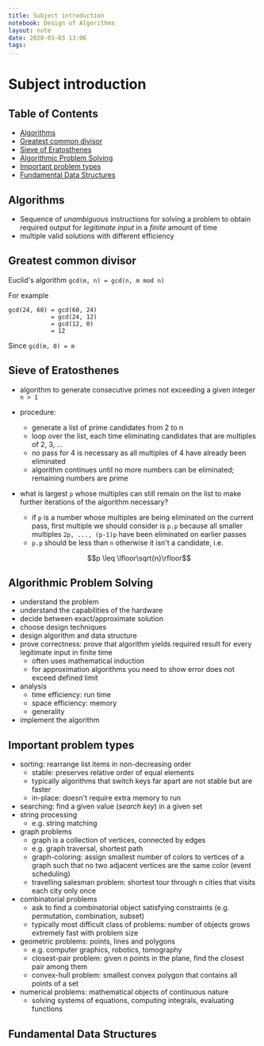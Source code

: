 ```yaml
---
title: Subject introduction
notebook: Design of Algorithms
layout: note
date: 2020-03-03 13:06
tags: 
...
```


# Subject introduction

[TOC]: #

## Table of Contents
- [Algorithms](#algorithms)
- [Greatest common divisor](#greatest-common-divisor)
- [Sieve of Eratosthenes](#sieve-of-eratosthenes)
- [Algorithmic Problem Solving](#algorithmic-problem-solving)
- [Important problem types](#important-problem-types)
- [Fundamental Data Structures](#fundamental-data-structures)


## Algorithms

- Sequence of *unambiguous* instructions for solving a problem to obtain required
output for *legitimate input* in a *finite* amount of time
- multiple valid solutions with different efficiency

## Greatest common divisor

Euclid's algorithm ```gcd(m, n) = gcd(n, m mod n)```

For example
```
gcd(24, 60) = gcd(60, 24)
            = gcd(24, 12)
            = gcd(12, 0)
            = 12
```
Since `gcd(m, 0) = m`

## Sieve of Eratosthenes

- algorithm to generate consecutive primes not exceeding a given integer `n > 1`
- procedure:
  - generate a list of prime candidates from 2 to n
  - loop over the list, each time eliminating candidates that are multiples of
    2, 3, ...
  - no pass for 4 is necessary as all multiples of 4 have already been eliminated
  - algorithm continues until no more numbers can be eliminated; remaining numbers
    are prime

- what is largest `p` whose multiples can still remain on the list to make further
  iterations of the algorithm necessary?
  - if `p` is a number whose multiples are being eliminated on the current pass,
    first multiple we should consider is `p.p` because all smaller multiples
    `2p, ..., (p-1)p` have been eliminated on earlier passes
  - `p.p` should be less than `n` otherwise it isn't a candidate, i.e.
  ```math
  p \leq \lfloor\sqrt{n}\rfloor
  ```

## Algorithmic Problem Solving

- understand the problem
- understand the capabilities of the hardware
- decide between exact/approximate solution
- choose design techniques
- design algorithm and data structure
- prove correctness: prove that algorithm yields required result for every legitimate
  input in finite time
  - often uses mathematical induction
  - for approximation algorithms you need to show error does not exceed defined limit
- analysis
  - time efficiency: run time
  - space efficiency: memory
  - generality
- implement the algorithm

## Important problem types

- sorting: rearrange list items in non-decreasing order
  - stable: preserves relative order of equal elements
  - typically algorithms that switch keys far apart are not stable but are faster
  - in-place: doesn't require extra memory to run
- searching: find a given value (_search key_) in a given set
- string processing
  - e.g. string matching
- graph problems
  - graph is a collection of vertices, connected by edges
  - e.g. graph traversal, shortest path
  - graph-coloring: assign smallest number of colors to vertices of a graph such
    that no two adjacent vertices are the same color (event scheduling)
  - travelling salesman problem: shortest tour through n cities that visits each
    city only once
- combinatorial problems
  - ask to find a combinatorial object satisfying constraints (e.g. permutation, combination, subset)
  - typically most difficult class of problems: number of objects grows extremely
    fast with problem size
- geometric problems: points, lines and polygons
  - e.g. computer graphics, robotics, tomography
  - closest-pair problem: given n points in the plane, find the closest pair among them
  - convex-hull problem: smallest convex polygon that contains all points of a set
- numerical problems: mathematical objects of continuous nature
  - solving systems of equations, computing integrals, evaluating functions

## Fundamental Data Structures

